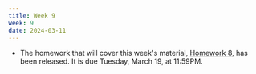 ```yaml
---
title: Week 9
week: 9
date: 2024-03-11
---
```


- The homework that will cover this week's material, [Homework 8](http://prob140.datahub.berkeley.edu/hub/user-redirect/git-pull?repo=https://github.com/stat88/content-sp24&branch=main&subPath=hw/Homework_08.ipynb), has been released. It is due Tuesday, March 19, at 11:59PM.
